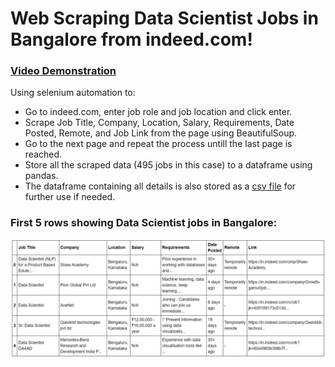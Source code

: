 # Web Scraping Data Scientist Jobs in Bangalore from indeed.com!

### [Video Demonstration](https://streamable.com/51mua6)

Using selenium automation to:

- Go to indeed.com, enter job role and job location and click enter.
- Scrape Job Title, Company, Location, Salary, Requirements, Date Posted, Remote, and Job Link from the page using BeautifulSoup.
- Go to the next page and repeat the process untill the last page is reached.
- Store all the scraped data (495 jobs in this case) to a dataframe using pandas.
- The dataframe containing all details is also stored as a [csv file](https://github.com/Prajwalsrinvas/web-scraping-projects/blob/main/11.%20Indeed%20Scraper/Data%20Scientist%20jobs%20in%20Bangalore.csv) for further use if needed.


### First 5 rows showing Data Scientist jobs in Bangalore:
![First 5 rows](https://github.com/Prajwalsrinvas/web-scraping-projects/blob/main/11.%20Indeed%20Scraper/fewjobs.png)

